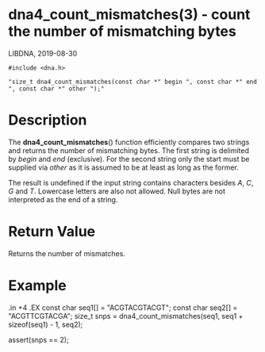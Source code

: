 # dna4_count_mismatches(3) - count the number of mismatching bytes

LIBDNA, 2019-08-30

    #include <dna.h>
    
    "size_t dna4_count_mismatches(const char *" begin ", const char *" end ", const char *" other ");"


# Description

The **dna4_count_mismatches**() function efficiently compares two strings and returns the number of mismatching bytes. The first string is delimited by _begin_ and _end_ (exclusive). For the second string only the start must be supplied via _other_ as it is assumed to be at least as long as the former. 

The result is undefined if the input string contains characters besides
_A_,
_C_,
_G_ and
_T_.
Lowercase letters are also not allowed. Null bytes are not interpreted as the end of a string.


# Return Value

Returns the number of mismatches.


# Example

.in +4
.EX
const char seq1[] = "ACGTACGTACGT";
const char seq2[] = "ACGTTCGTACGA";
size_t snps = dna4_count_mismatches(seq1, seq1 + sizeof(seq1) - 1, seq2);

assert(snps == 2);
